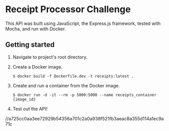 # Receipt Processor Challenge
This API was built using JavaScript, the Express.js framework, tested with Mocha, and run with Docker.

## Getting started
1. Navigate to project's root directory.

2. Create a Docker image.

    ```$ docker build -f Dockerfile.dev -t receipts:latest . ```

3. Create and run a container from the Docker image.

    ```$ docker run -d -it --rm -p 5000:5000 --name receipts_container {image_id}```

4. Test out the API!


//a725cc0aa3ee72929b54356a701c2a0a938f521fb3aeac8a355d114a1ec9a71c
